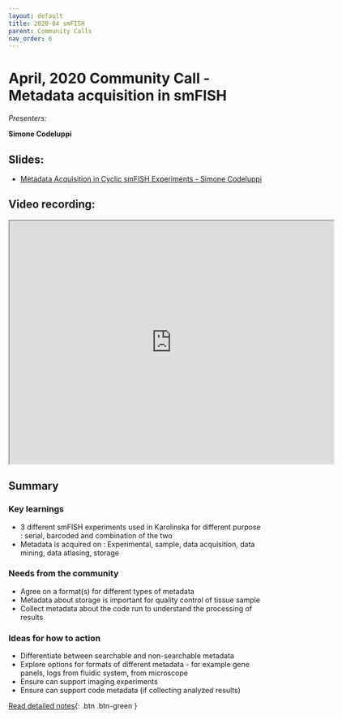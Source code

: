 ```yaml
---
layout: default
title: 2020-04 smFISH
parent: Community Calls
nav_order: 6
---
```

<script src="https://kit.fontawesome.com/fc66878563.js" crossorigin="anonymous"></script>
# April, 2020 Community Call - Metadata acquisition in smFISH

*Presenters:* 

**Simone Codeluppi**

## <i class="fas fa-chalkboard-teacher"></i> Slides:
- [Metadata Acquisition in Cyclic smFISH Experiments - Simone Codeluppi](https://docs.google.com/presentation/d/1dRH9PXzf65gvMTE-IkMUswUhiIyDRIdOCDKwV0P165w/edit#slide=id.p)

## <i class="fas fa-video"></i> Video recording:
<iframe src="https://drive.google.com/file/d/19X4v9onfNOSw2lFinP5BJNOT32QcxK_O/preview" width="640" height="480"></iframe>

## Summary

### <i class="fas fa-search"></i> Key learnings

- 3 different smFISH experiments used in Karolinska for different purpose : serial, barcoded and combination of the two
- Metadata is acquired on : Experimental, sample, data acquisition, data mining, data atlasing, storage


### <i class="far fa-comment-dots"></i> Needs from the community
- Agree on a format(s) for different types of metadata
- Metadata about storage is important for quality control of tissue sample
- Collect metadata about the code run to understand the processing of results

  
### <i class="far fa-lightbulb"></i> Ideas for how to action
- Differentiate between searchable and non-searchable metadata
- Explore options for formats of different metadata - for example gene panels, logs from fluidic system, from microscope
- Ensure can support imaging experiments
- Ensure can support code metadata (if collecting analyzed results)


[<i class="fab fa-readme"></i> Read detailed notes](<GOOGLE LINK>){: .btn .btn-green }

